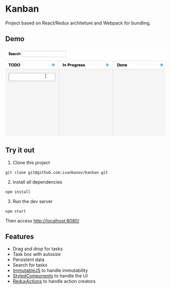 # Kanban

Project based on React/Redux architeture and Webpack for bundling.

## Demo

![](./example.gif)

## Try it out

1. Clone this project

```
git clone git@github.com:ivanbanov/kanban.git
```

2. Install all dependencies

```
npm install
```

3. Run the dev server

```
npm start
```

Then access [http://localhost:8080/](http://localhost:8080/)

## Features

- Drag and drop for tasks
- Task box with autosize
- Persistent data
- Search for tasks
- [ImmutableJS](https://immutable-js.github.io/immutable-js/) to handle immutability
- [StyledComponents](https://www.styled-components.com/) to handle the UI
- [ReduxActions](https://redux-actions.js.org/) to handle action creators
